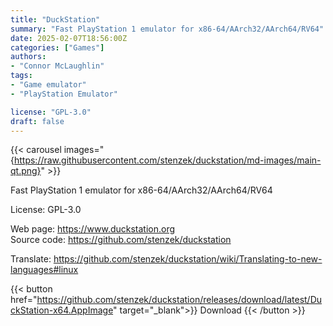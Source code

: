 ```yaml
---
title: "DuckStation"
summary: "Fast PlayStation 1 emulator for x86-64/AArch32/AArch64/RV64"
date: 2025-02-07T18:56:00Z
categories: ["Games"]
authors:
- "Connor McLaughlin"
tags: 
- "Game emulator"
- "PlayStation Emulator"

license: "GPL-3.0"
draft: false
---
```


{{< carousel images="{https://raw.githubusercontent.com/stenzek/duckstation/md-images/main-qt.png}" >}}

Fast PlayStation 1 emulator for x86-64/AArch32/AArch64/RV64

License: GPL-3.0

Web page: <https://www.duckstation.org>  
Source code: <https://github.com/stenzek/duckstation>

Translate: <https://github.com/stenzek/duckstation/wiki/Translating-to-new-languages#linux>

{{< button href="https://github.com/stenzek/duckstation/releases/download/latest/DuckStation-x64.AppImage" target="_blank">}}
Download
{{< /button >}}